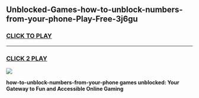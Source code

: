 
## Unblocked-Games-how-to-unblock-numbers-from-your-phone-Play-Free-3j6gu
<h3>
<a href="https://premium76.site?title=how-to-unblock-numbers-from-your-phone&ref=10A">CLICK TO PLAY</a></h3>
<hr>

<h3>
<a href="https://premium76.site?title=how-to-unblock-numbers-from-your-phone&ref=10A">CLICK 2 PLAY</a>
  
</h3>

<a href="https://premium76.site?title=how-to-unblock-numbers-from-your-phone&ref=10A"><img src="https://clearcache.store/games.png"></a>


**how-to-unblock-numbers-from-your-phone games unblocked: Your Gateway to Fun and Accessible Online Gaming**
